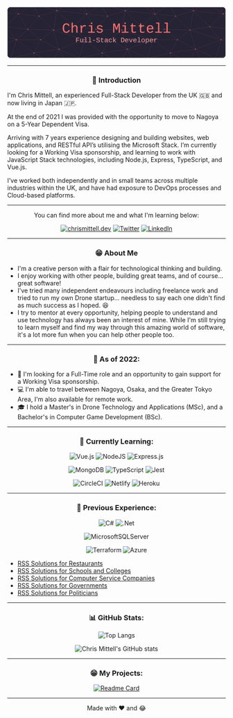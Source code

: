<div align="center">
  
![Chris Mittell - Full-Stack Developer](/assets/github-header-image.png "Chris Mittell - Full-Stack Developer")

</div>

---

<div align="center">

### :wave: Introduction

</div>

<div align="left">

I'm Chris Mittell, an experienced Full-Stack Developer from the UK :uk: and now living in Japan :jp:.

At the end of 2021 I was provided with the opportunity to move to Nagoya on a 5-Year Dependent Visa.

Arriving with 7 years experience designing and building websites, web applications, and RESTful API’s utilising the Microsoft Stack. I’m currently looking for a Working Visa sponsorship, and learning to work with JavaScript Stack technologies, including Node.js, Express, TypeScript, and Vue.js.

I’ve worked both independently and in small teams across multiple industries within the UK, and have had exposure to DevOps processes and Cloud-based platforms.

</div>  
  
---

<div align="center">
  
You can find more about me and what I'm learning below:
  
[![chrismittell.dev](https://img.shields.io/badge/Personal_Site-%236CFECF.svg?style=for-the-badge&logo=CraftCMS&logoColor=black)](https://www.chrismittell.dev/)
[![Twitter](https://img.shields.io/badge/Twitter-%231DA1F2.svg?style=for-the-badge&logo=Twitter&logoColor=white)](https://twitter.com/CMittell)
[![LinkedIn](https://img.shields.io/badge/LinkedIn-%230077B5.svg?style=for-the-badge&logo=linkedin&logoColor=white)](https://www.linkedin.com/in/chris-mittell/)

</div>
  
---

<div align="center">

### :grin: About Me

</div>

- I'm a creative person with a flair for technological thinking and building.
- I enjoy working with other people, building great teams, and of course... great software!
- I've tried many independent endeavours including freelance work and tried to run my own Drone startup... needless to say each one didn't find as much success as I hoped. :satisfied:
- I try to mentor at every opportunity, helping people to understand and use technology has always been an interest of mine. While I'm still trying to learn myself and find my way through this amazing world of software, it's a lot more fun when you can help other people too.

---

<div align="center">

### :japan: As of 2022:

</div>
  
- :office: I'm looking for a Full-Time role and an opportunity to gain support for a Working Visa sponsorship.
- :computer: I'm able to travel between Nagoya, Osaka, and the Greater Tokyo Area, I'm also available for remote work.
- :mortar_board: I hold a Master's in Drone Technology and Applications (MSc), and a Bachelor's in Computer Game Development (BSc).

---

<div align="center">
 
### :roller_coaster: Currently Learning:

![Vue.js](https://img.shields.io/badge/Vue.js-%2335495e.svg?style=for-the-badge&logo=vuedotjs&logoColor=%234FC08D)
![NodeJS](https://img.shields.io/badge/Node.js-6DA55F?style=for-the-badge&logo=node.js&logoColor=white)
![Express.js](https://img.shields.io/badge/Express.js-%23404d59.svg?style=for-the-badge&logo=express&logoColor=%2361DAFB)

![MongoDB](https://img.shields.io/badge/MongoDB-%234ea94b.svg?style=for-the-badge&logo=mongodb&logoColor=white)
![TypeScript](https://img.shields.io/badge/TypeScript-%23007ACC.svg?style=for-the-badge&logo=typescript&logoColor=white)
![Jest](https://img.shields.io/badge/Jest-%23C21325?style=for-the-badge&logo=jest&logoColor=white)

![CircleCI](https://img.shields.io/badge/circle%20ci-%23161616.svg?style=for-the-badge&logo=circleci&logoColor=white)
![Netlify](https://img.shields.io/badge/Netlify-%23000000.svg?style=for-the-badge&logo=netlify&logoColor=#00C7B7)
![Heroku](https://img.shields.io/badge/Heroku-%23430098.svg?style=for-the-badge&logo=heroku&logoColor=white)

---

### :rainbow: Previous Experience:

![C#](https://img.shields.io/badge/C%23-%23239120.svg?style=for-the-badge&logo=c-sharp&logoColor=white)
![.Net](https://img.shields.io/badge/.NET-5C2D91?style=for-the-badge&logo=.net&logoColor=white)

![MicrosoftSQLServer](https://img.shields.io/badge/Microsoft_SQL_Server-CC2927?style=for-the-badge&logo=microsoft%20sql%20server&logoColor=white)

![Terraform](https://img.shields.io/badge/Terraform-%235835CC.svg?style=for-the-badge&logo=terraform&logoColor=white)
![Azure](https://img.shields.io/badge/Azure-%230072C6.svg?style=for-the-badge&logo=microsoftazure&logoColor=white)

<!--

---

### :black_nib: Latest Writings:

-->

</div>
  
<!-- BLOG-POST-LIST:START -->
- [RSS Solutions for Restaurants](http://www.feedforall.com/restaurant.htm)
- [RSS Solutions for Schools and Colleges](http://www.feedforall.com/schools.htm)
- [RSS Solutions for Computer Service Companies](http://www.feedforall.com/computer-service.htm)
- [RSS Solutions for Governments](http://www.feedforall.com/government.htm)
- [RSS Solutions for Politicians](http://www.feedforall.com/politics.htm)
<!-- BLOG-POST-LIST:END -->

<div align="center">

---

### :bar_chart: GitHub Stats:

![Top Langs](https://github-readme-stats-mittell.vercel.app/api/top-langs/?username=mittell&theme=aura_dark&layout=compact&langs_count=10)

![Chris Mittell's GitHub stats](https://github-readme-stats-mittell.vercel.app/api?username=mittell&hide=stars,contribs&show_icons=true&theme=aura_dark)

---

### :grin: My Projects:

[![Readme Card](https://github-readme-stats-mittell.vercel.app/api/pin/?username=mittell&theme=aura_dark&repo=list-maker-api)](https://github.com/mittell/list-maker-api)

---

Made with :heart: and :joy:

</div>
